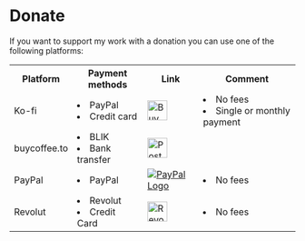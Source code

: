 # Donate

If you want to support my work with a donation you can use one of the following platforms:

<table>
  <tr>
    <th>Platform</th>
    <th>Payment methods</th>
    <th>Link</th>
    <th>Comment</th>
  </tr>
  <tr>
    <td>Ko-fi</td>
    <td>
      <li>PayPal</li>
      <li>Credit card</li>
    </td>
    <td>
      <a href='https://ko-fi.com/piotrmachowski' target='_blank'><img height='35px' src='https://az743702.vo.msecnd.net/cdn/kofi3.png?v=0' border='0' alt='Buy Me a Coffee at ko-fi.com' /></a>
    </td>
    <td>
      <li>No fees</li>
      <li>Single or monthly payment</li>
    </td>
  </tr>
  <tr>
    <td>buycoffee.to</td>
    <td>
      <li>BLIK</li>
      <li>Bank transfer</li>
    </td>
    <td>
      <a href="https://buycoffee.to/piotrmachowski" target="_blank"><img src="https://buycoffee.to/btn/buycoffeeto-btn-primary.svg" height="35px" alt="Postaw mi kawę na buycoffee.to"></a>
    </td>
    <td></td>
  </tr>
  <tr>
    <td>PayPal</td>
    <td>
      <li>PayPal</li>
    </td>
    <td>
      <a href="https://paypal.me/PiMachowski" target="_blank"><img src="https://www.paypalobjects.com/webstatic/mktg/logo/pp_cc_mark_37x23.jpg" border="0" alt="PayPal Logo" height="35px" style="height: auto !important;width: auto !important;"></a>
    </td>
    <td>
      <li>No fees</li>
    </td>
  </tr>
  <tr>
    <td>Revolut</td>
    <td>
      <li>Revolut</li>
      <li>Credit Card</li>
    </td>
    <td>
      <a href="https://revolut.me/314ma" target="_blank"><img src="https://www.revolut.com/favicon/android-chrome-192x192.png" height="35px" alt="Revolut"></a>
    </td>
    <td>
      <li>No fees</li>
    </td>
  </tr>
</table>
